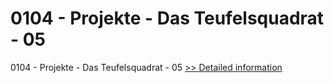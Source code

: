 # 0104 - Projekte - Das Teufelsquadrat - 05
0104 - Projekte - Das Teufelsquadrat - 05
[>> Detailed information](https://secure.shareit.com/shareit/product.html?productid=300964290&affiliateid=200057808)